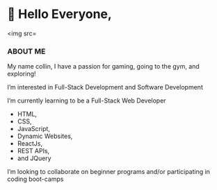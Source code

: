 
<h1> 👋 Hello Everyone,</h1>

<img src=

<h3>ABOUT ME</h3>
<p>My name collin, I have a passion for gaming, going to the gym, and exploring! </p>

<p>I’m interested in Full-Stack Development and Software Development</p>

<p>I’m currently learning to be a Full-Stack Web Developer</p>
<ul>
  <li>HTML,
  <li>CSS,
  <li>JavaScript,
  <li>Dynamic Websites,
  <li>ReactJs,
  <li> REST APIs,
  <li> and JQuery
</ul>

<p>I’m looking to collaborate on beginner programs and/or participating in coding boot-camps</p>  

<!---
collindapper/collindapper is a ✨ special ✨ repository because its `README.md` (this file) appears on your GitHub profile.
You can click the Preview link to take a look at your changes.
--->
